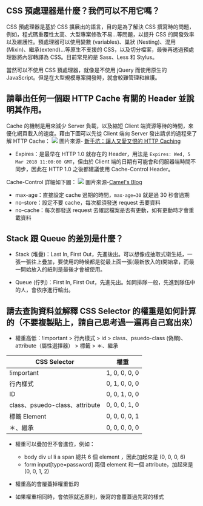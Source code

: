 ## CSS 預處理器是什麼？我們可以不用它嗎？
CSS 預處理器是基於 CSS 擴展出的語言，目的是為了解決 CSS 撰寫時的問題，例如，程式碼重覆性太高、大型專案修改不易…等問題，以提升 CSS 的開發效率以及維護性。預處理器可以使用變數 (variables)、巢狀 (Nesting)、混用 (Mixin)、繼承(extend)…等原生不支援的 CSS，以及切分檔案，最後再透過預處理器將內容轉譯為 CSS。目前常見的是 Sass、Less 和 Stylus。

當然可以不使用 CSS 預處理器，就像是不使用 jQuery 而使用原生的 JavaScript。但是在大型規模專案開發時，就會較難管理和維護。

## 請舉出任何一個跟 HTTP Cache 有關的 Header 並說明其作用。
Cache 的機制是用來減少 Server 負載，以及縮短 Client 端資源等待的時間，來優化網頁載入的速度。藉由下圖可以先從 Client 端向 Server 發出請求的過程來了解 HTTP Cache：
![](https://i.imgur.com/zyfUWfR.png)
圖片來源- [新手坑：讓人又愛又恨的 HTTP Caching](https://medium.com/frochu/http-caching-3382037ab06f)


- Expires：是最早在 HTTP 1.0 就存在的 Header，用法是 `Expires: Wed, 5 Mar 2018 11:00:00 GMT`，但由於 Client 端的日期有可能會和伺服器端時間不同步，因此在 HTTP 1.0 之後都建議使用  Cache-Control Header。

Cache-Control 詳細如下圖：
![](https://i.imgur.com/1xyfUd2.png)
圖片來源-[Camel's Blog](ttps://blog.camel2243.com/2018/09/23/http-http-header%EF%BC%8C-cache-control-expires-%E7%94%A8%E6%B3%95%E8%AA%AA%E6%98%8E/)

- max-age：直接設定 cache 過期的時間，`max-age=30` 就是過 30 秒會過期
- no-store：設定不要 cache，每次都須發送 request 去要資料
- no-cache：每次都發送 request 去確認檔案是否有更動，如有更動時才會重載資料


## Stack 跟 Queue 的差別是什麼？
- Stack (堆疊)：Last In, First Out，先進後出。可以想像成抽取式衛生紙，一張一張往上疊加，要使用的時候都是從最上面一張(最新放入的)開始拿，而最一開始放入的紙則是最後才會被使用。

- Queue (佇列)：First In, First Out，先進先出。如同排隊一般，先進到隊伍中的人，會依序進行輸出。

## 請去查詢資料並解釋 CSS Selector 的權重是如何計算的（不要複製貼上，請自己思考過一遍再自己寫出來）
- 權重高低：!important > 行內樣式 > id > class、psuedo-class (偽類)、attribute（屬性選擇器） > 標籤 > ＊、繼承

| CSS Selector               | 權重    |
| --------------- | ------- |
| !important      | 1, 0, 0, 0, 0  |
| 行內樣式        | 0, 1, 0, 0, 0 |
| ID              | 0, 0, 1, 0, 0 |
| class、psuedo-class、attribute | 0, 0, 0, 1, 0 |
| 標籤 Element            | 0, 0, 0, 0, 1 |
| ＊、繼承        | 0, 0, 0, 0, 0 |

- 權重可以疊加但不會進位，例如：
    - body div ul li a span 總共 6 個 element ，因此加起來是 (0, 0, 0, 6)
    - form input[type=password] 兩個 element 和一個 attribute，加起來是 (0, 0, 1, 2)

- 權重高的會覆蓋掉權重低的
- 如果權重相同時，會依照就近原則，後寫的會覆蓋過先寫的樣式